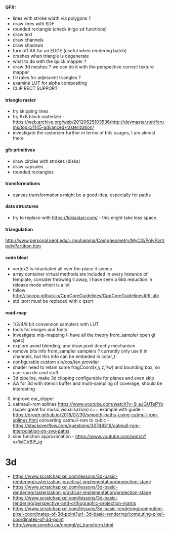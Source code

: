 #### GFX:
- lines with stroke width via polygons ?
- draw lines with SDF
- rounded rectangle (check inigo sd functions)
- draw text
- draw channels
- draw shadows
- turn off AA for an EDGE (useful when rendering batch)
- crashes when triangle is degenerate
- what to do with the quick mapper ?
- draw 3d meshes ? we can do it with the perspective correct texture mapper
- fill rules for adjescent triangles ?
- examine LUT for alpha compositing
- CLIP RECT SUPPORT

#### triangle raster
- try skipping lines
- try 8x8 block rasterizer - https://web.archive.org/web/20120625103536/http://devmaster.net/forums/topic/1145-advanced-rasterization/
- investigate the rasterizer further in terms of bits usages, I am almost there

#### gfx primitives
- draw circles with strokes (disks)
- draw capsules
- rounded rectangles

#### transformations
- canvas transformations might be a good idea, especially for paths

#### data structures
- try to replace <vector> with https://lokiastari.com/ - this might take less space.

#### triangulation
http://www.personal.kent.edu/~rmuhamma/Compgeometry/MyCG/PolyPart/polyPartition.htm

#### code bloat
- vertex2 is intantiated all over the place it seems
- array container virtual methods are included in every instance of template, consider throwing it away,
  I have seen a 6kb reduction in release mode which is a lot
- follow http://isocpp.github.io/CppCoreGuidelines/CppCoreGuidelines#Rt-abi
- std::sort must be replaced with c qsort

#### road-map
- 1/2/4/8 bit conversion samplers with LUT
- tools for images and fonts
- investigate mip-mapping (I have all the theory from_sampler open gl spec)
- explore avoid blending, and draw pixel directly mechanism
- remove bits info from_sampler samplers ? currently only use it in channels, but this info can be embeded in color_t
- configurable custom sin/cos/tan provider
- shader need to retain some fragCoord(x,y,z,1/w) and bounding box, so user can do cool stuff
- 3d pipeline, make 3d clipping configurable for planes and even skip
- AA for 3d with stencil buffer and multi-sampling of coverage, should be interesting

0. improve ear_clipper
4. catmaull-rom splines https://www.youtube.com/watch?v=9_aJGUTePYo (super great for music visualisazion)
   c++ example with guide - https://qroph.github.io/2018/07/30/smooth-paths-using-catmull-rom-splines.html
   converting catmull-rom to cubic - https://stackoverflow.com/questions/30748316/catmull-rom-interpolation-on-svg-paths
9. sine function approximation - https://www.youtube.com/watch?v=1xlCVBIF_ig

# 3d
- https://www.scratchapixel.com/lessons/3d-basic-rendering/rasterization-practical-implementation/projection-stage
- https://www.scratchapixel.com/lessons/3d-basic-rendering/rasterization-practical-implementation/projection-stage
- https://www.scratchapixel.com/lessons/3d-basic-rendering/perspective-and-orthographic-projection-matrix
- https://www.scratchapixel.com/lessons/3d-basic-rendering/computing-pixel-coordinates-of-3d-point?url=3d-basic-rendering/computing-pixel-coordinates-of-3d-point
- http://www.songho.ca/opengl/gl_transform.html